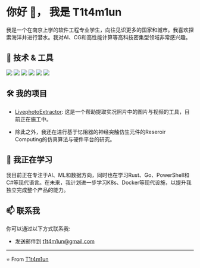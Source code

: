 # 你好 👋， 我是 T1t4m1un

我是一个在南京上学的软件工程专业学生，向往见识更多的国家和城市。我喜欢探索海洋并进行潜水。我对AI、CG和高性能计算等高科技密集型领域非常感兴趣。

## 🔧 技术 & 工具

![](https://img.shields.io/badge/Code-C++-informational?style=flat&logo=c%2B%2B&logoColor=white&color=2bbc8a)
![](https://img.shields.io/badge/Code-Python-informational?style=flat&logo=python&logoColor=white&color=2bbc8a)
![](https://img.shields.io/badge/Code-JavaScript-informational?style=flat&logo=javascript&logoColor=white&color=2bbc8a)
![](https://img.shields.io/badge/Code-TypeScript-informational?style=flat&logo=typescript&logoColor=white&color=2bbc8a)
![](https://img.shields.io/badge/Code-Vue3-informational?style=flat&logo=vue.js&logoColor=white&color=2bbc8a)
![](https://img.shields.io/badge/Tool-Arduino-informational?style=flat&logo=arduino&logoColor=white&color=2bbc8a)

## 🛠️ 我的项目

- [LivephotoExtractor](https://github.com/T1t4m1un/LivephotoExtractor): 这是一个帮助提取实况照片中的图片与视频的工具，目前正在施工中。

- 除此之外，我还在进行基于忆阻器的神经突触仿生元件的Reseroir Computing的仿真算法与硬件平台的研究。

## 🌱 我正在学习

我目前正在专注于AI、ML和数据方向，同时也在学习Rust、Go、PowerShell和C#等现代语言。在未来，我计划进一步学习K8s、Docker等现代设施，以提升我独立完成整个产品的能力。

## 📫 联系我

你可以通过以下方式联系我:

- 发送邮件到 t1t4m1un@gmail.com

---

⭐️ From [T1t4m1un](https://github.com/T1t4m1un)

<!--
**T1t4m1un/T1t4m1un** is a ✨ _special_ ✨ repository because its `README.md` (this file) appears on your GitHub profile.

Here are some ideas to get you started:

- 🔭 I’m currently working on ...
- 🌱 I’m currently learning ...
- 👯 I’m looking to collaborate on ...
- 🤔 I’m looking for help with ...
- 💬 Ask me about ...
- 📫 How to reach me: ...
- 😄 Pronouns: ...
- ⚡ Fun fact: ...
-->
